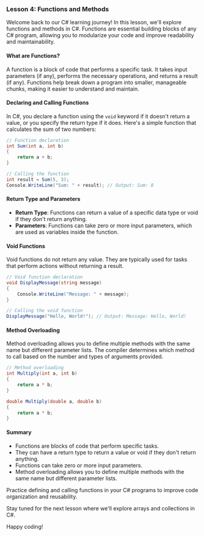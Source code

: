 ### Lesson 4: Functions and Methods

Welcome back to our C# learning journey! In this lesson, we'll explore functions and methods in C#. Functions are essential building blocks of any C# program, allowing you to modularize your code and improve readability and maintainability.

#### What are Functions?

A function is a block of code that performs a specific task. It takes input parameters (if any), performs the necessary operations, and returns a result (if any). Functions help break down a program into smaller, manageable chunks, making it easier to understand and maintain.

#### Declaring and Calling Functions

In C#, you declare a function using the `void` keyword if it doesn't return a value, or you specify the return type if it does. Here's a simple function that calculates the sum of two numbers:

```csharp
// Function declaration
int Sum(int a, int b)
{
    return a + b;
}

// Calling the function
int result = Sum(5, 3);
Console.WriteLine("Sum: " + result); // Output: Sum: 8
```

#### Return Type and Parameters

- **Return Type**: Functions can return a value of a specific data type or void if they don't return anything.
- **Parameters**: Functions can take zero or more input parameters, which are used as variables inside the function.

#### Void Functions

Void functions do not return any value. They are typically used for tasks that perform actions without returning a result.

```csharp
// Void function declaration
void DisplayMessage(string message)
{
    Console.WriteLine("Message: " + message);
}

// Calling the void function
DisplayMessage("Hello, World!"); // Output: Message: Hello, World!
```

#### Method Overloading

Method overloading allows you to define multiple methods with the same name but different parameter lists. The compiler determines which method to call based on the number and types of arguments provided.

```csharp
// Method overloading
int Multiply(int a, int b)
{
    return a * b;
}

double Multiply(double a, double b)
{
    return a * b;
}
```

#### Summary

- Functions are blocks of code that perform specific tasks.
- They can have a return type to return a value or void if they don't return anything.
- Functions can take zero or more input parameters.
- Method overloading allows you to define multiple methods with the same name but different parameter lists.

Practice defining and calling functions in your C# programs to improve code organization and reusability.

Stay tuned for the next lesson where we'll explore arrays and collections in C#.

Happy coding!
